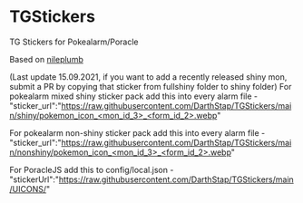 # TGStickers
TG Stickers for Pokealarm/Poracle

Based on [nileplumb](https://github.com/nileplumb/PkmnHomeIcons)

(Last update 15.09.2021, if you want to add a recently released shiny mon, submit a PR by copying that sticker from fullshiny folder to shiny folder) For pokealarm mixed shiny sticker pack add this into every alarm file - "sticker_url":"https://raw.githubusercontent.com/DarthStap/TGStickers/main/shiny/pokemon_icon_<mon_id_3>_<form_id_2>.webp" 

For pokealarm non-shiny sticker pack add this into every alarm file - "sticker_url":"https://raw.githubusercontent.com/DarthStap/TGStickers/main/nonshiny/pokemon_icon_<mon_id_3>_<form_id_2>.webp" 

For PoracleJS add this to config/local.json - "stickerUrl":"https://raw.githubusercontent.com/DarthStap/TGStickers/main/UICONS/"

